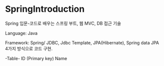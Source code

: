 # SpringIntroduction
Spring 입문-코드로 배우는 스프링 부트, 웹 MVC, DB 접근 기술

Language: Java 

Framework: Spring/ JDBC,  Jdbc Template, JPA(Hibernate), Spring data JPA 4가지 방식으로 코드 구현.

-Table-
<Member>
  ID (Primary key)
  Name
  
